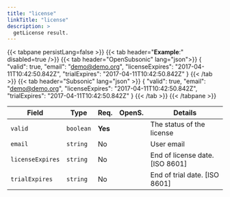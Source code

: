 ```yaml
---
title: "license"
linkTitle: "license"
description: >
  getLicense result.
---
```


{{< tabpane persistLang=false >}}
{{< tab header="**Example**:" disabled=true />}}
{{< tab header="OpenSubsonic" lang="json">}}
{
  "valid": true,
  "email": "demo@demo.org",
  "licenseExpires": "2017-04-11T10:42:50.842Z",
  "trialExpires": "2017-04-11T10:42:50.842Z"
}
{{< /tab >}}
{{< tab header="Subsonic" lang="json" >}}
{
  "valid": true,
  "email": "demo@demo.org",
  "licenseExpires": "2017-04-11T10:42:50.842Z",
  "trialExpires": "2017-04-11T10:42:50.842Z"
}
{{< /tab >}}
{{< /tabpane >}}

| Field |  Type | Req. | OpenS. | Details |
| --- | --- | --- | --- | --- |
| `valid` | `boolean` | **Yes** |     | The status of the license |
| `email` | `string` | No |     | User email |
| `licenseExpires` | `string` | No |     | End of license date. [ISO 8601] |
| `trialExpires` | `string` | No |    | End of trial date. [ISO 8601] |
